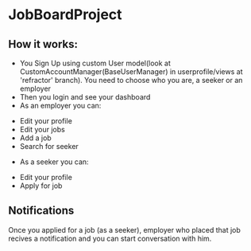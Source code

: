 # JobBoardProject

## How it works:

- You Sign Up using custom User model(look at CustomAccountManager(BaseUserManager) in userprofile/views at 'refractor' branch).
You need to choose who you are, a seeker or an employer
- Then you login and see your dashboard
- As an employer you can:
* Edit your profile
* Edit your jobs
* Add a job
* Search for seeker


- As a seeker you can:

* Edit your profile
* Apply for job

## Notifications
Once you applied for a job (as a seeker), employer who placed that job recives a notification and you can start conversation with him.

